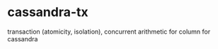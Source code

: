 cassandra-tx
============

transaction (atomicity, isolation), concurrent arithmetic for column for cassandra
